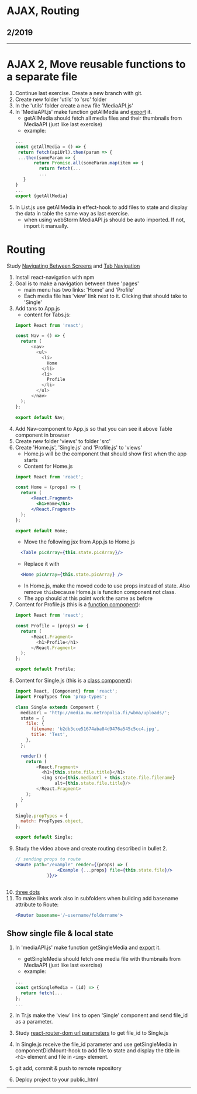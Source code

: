 # AJAX, Routing

## 2/2019

---

# AJAX 2, Move reusable functions to a separate file

1. Continue last exercise. Create a new branch with git.
1. Create new folder 'utils' to 'src' folder
1. In the 'utils' folder create a new file 'MediaAPI.js'
1. In 'MediaAPI.js' make function getAllMedia and [export](https://developer.mozilla.org/en-US/docs/Web/JavaScript/Reference/Statements/export) it.
    - getAllMedia should fetch all media files and their thumbnails from MediaAPI (just like last exercise)
    * example: 
    ```javascript
    ...
    const getAllMedia = () => {    
     return fetch(apiUrl).then(param => {
     ...then(someParam => {
           return Promise.all(someParam.map(item => {
             return fetch(...
             ...
       }
    }
    ...
    export {getAllMedia}
    ```
1. In List.js use getAllMedia in effect-hook to add files to state and display the data in table the same way as last exercise.
    - when using webStorm MediaAPI.js should be auto imported. If not, import it manually.

# Routing 

Study [Navigating Between Screens](https://facebook.github.io/react-native/docs/navigation) and [Tab Navigation](https://reactnavigation.org/docs/en/tab-based-navigation.html)

1. Install react-navigation with npm
1. Goal is to make a navigation between three 'pages'
    * main menu has two links: 'Home' and 'Profile'
    * Each media file has 'view' link next to it. Clicking that should take to 'Single'
1. Add tans to App.js
    * content for Tabs.js:
    ```javascript
    import React from 'react';
    
    const Nav = () => {
      return (
          <nav>
            <ul>
              <li>
                Home
              </li>
              <li>
                Profile
              </li>
            </ul>
          </nav>
      );
    };
    
    export default Nav;
    ```
1. Add Nav-component to App.js so that you can see it above Table component in browser
1. Create new folder 'views' to folder 'src'
1. Create 'Home.js', 'Single.js' and 'Profile.js' to 'views'
    * Home.js will be the component that should show first when the app starts
    * Content for Home.js
    ```jsx harmony
    import React from 'react';
    
    const Home = (props) => {
      return (
          <React.Fragment>
            <h1>Home</h1>
          </React.Fragment>
      );
    };
    
    export default Home;
    ```
    * Move the following jsx from App.js to Home.js
    ```jsx harmony
      <Table picArray={this.state.picArray}/>
    ```
    * Replace it with
    ```jsx harmony
      <Home picArray={this.state.picArray} />
    ``` 
    * In Home.js, make the moved code to use props instead of state. Also remove `this`because Home.js is funciton component not class.
    * The app should at this point work the same as before
1. Content for Profile.js (this is a [function component](https://reactjs.org/docs/components-and-props.html#function-and-class-components)):
    ```javascript
    import React from 'react';
    
    const Profile = (props) => {
      return (
          <React.Fragment>
            <h1>Profile</h1>
          </React.Fragment>
      );
    };
    
    export default Profile;
    ```
1. Content for Single.js (this is a [class component](https://reactjs.org/docs/components-and-props.html#function-and-class-components)):
   ```javascript
   import React, {Component} from 'react';
   import PropTypes from 'prop-types';
   
   class Single extends Component {
     mediaUrl = 'http://media.mw.metropolia.fi/wbma/uploads/';
     state = {
       file: {
         filename: 'b2db3cce51674aba84d9476a545c5cc4.jpg',
         title: 'Test',
       },
     };   
   
     render() {
       return (
           <React.Fragment>
             <h1>{this.state.file.title}</h1>
             <img src={this.mediaUrl + this.state.file.filename}
                  alt={this.state.file.title}/>
           </React.Fragment>
       );
     }   
   }
   
   Single.propTypes = {
     match: PropTypes.object,
   };
   
   export default Single;
   ```
1. Study the video above and create routing described in bullet 2.
    ```jsx harmony
    // sending props to route
    <Route path="/example" render={(props) => (
                    <Example {...props} file={this.state.file}/>
                )}/>
    ```
    ```javascript
1. [three dots](https://developer.mozilla.org/en-US/docs/Web/JavaScript/Reference/Operators/Spread_syntax)
1. To make links work also in subfolders when building add basename attribute to Route:
    ```jsx harmony
    <Router basename='/~username/foldername'>
    ```
## Show single file & local state
  
1. In 'mediaAPI.js' make function getSingleMedia and [export](https://developer.mozilla.org/en-US/docs/Web/JavaScript/Reference/Statements/export) it.
    - getSingleMedia should fetch one media file with thumbnails from MediaAPI (just like last exercise)
    * example: 
    ```javascript
    ...
    const getSingleMedia = (id) => {
      return fetch(...
    };
    ...
    ```
1. In Tr.js make the 'view' link to open 'Single' component and send file_id as a parameter.

1. Study [react-router-dom url parameters](https://tylermcginnis.com/react-router-url-parameters/) to get file_id to Single.js
1. In Single.js receive the file_id parameter and use getSingleMedia in componentDidMount-hook to add file to state and display the title in `<h1>` element and file in `<img>` element.
1. git add, commit & push to remote repository
1. Deploy project to your public_html 

---

